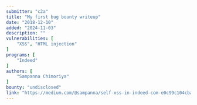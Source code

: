 ```yaml
---
submitter: "c2a"
title: "My first bug bounty writeup"
date: "2018-12-10"
added: "2024-11-03"
description: ""
vulnerabilities: [
    "XSS", "HTML injection"
]
programs: [
    "Indeed"
]
authors: [
    "Sampanna Chimoriya"
]
bounty: "undisclosed"
link: "https://medium.com/@sampanna/self-xss-in-indeed-com-e0c99c104cba"
---
```




